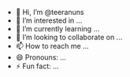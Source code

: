 - 👋 Hi, I’m @teeranuns
- 👀 I’m interested in ...
- 🌱 I’m currently learning ...
- 💞️ I’m looking to collaborate on ...
- 📫 How to reach me ...
- 😄 Pronouns: ...
- ⚡ Fun fact: ...

<!---
teeranuns/teeranuns is a ✨ special ✨ repository because its `README.md` (this file) appears on your GitHub profile.
You can click the Preview link to take a look at your changes.
--->

